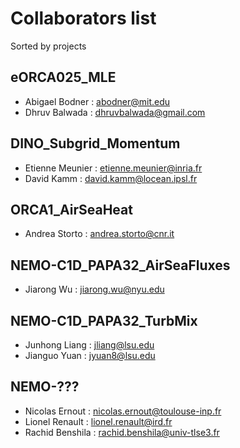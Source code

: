 # Collaborators list

Sorted by projects

## eORCA025_MLE
- Abigael Bodner : abodner@mit.edu
- Dhruv Balwada : dhruvbalwada@gmail.com


## DINO_Subgrid_Momentum
- Etienne Meunier : etienne.meunier@inria.fr
- David Kamm : david.kamm@locean.ipsl.fr


## ORCA1_AirSeaHeat
- Andrea Storto : andrea.storto@cnr.it


## NEMO-C1D_PAPA32_AirSeaFluxes
- Jiarong Wu : jiarong.wu@nyu.edu


## NEMO-C1D_PAPA32_TurbMix 
- Junhong Liang : jliang@lsu.edu
- Jianguo Yuan : jyuan8@lsu.edu


## NEMO-???
- Nicolas Ernout : nicolas.ernout@toulouse-inp.fr
- Lionel Renault : lionel.renault@ird.fr
- Rachid Benshila : rachid.benshila@univ-tlse3.fr
